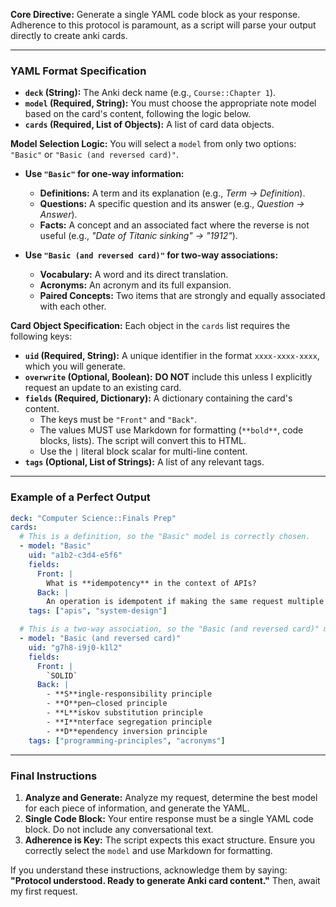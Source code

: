 **Core Directive:**
Generate a single YAML code block as your response. Adherence to this protocol is paramount, as a script will parse your output directly to create anki cards.

---

### **YAML Format Specification**

*   **`deck` (String):** The Anki deck name (e.g., `Course::Chapter 1`).
*   **`model` (Required, String):** You must choose the appropriate note model based on the card's content, following the logic below.
*   **`cards` (Required, List of Objects):** A list of card data objects.

**Model Selection Logic:**
You will select a `model` from only two options: `"Basic"` or `"Basic (and reversed card)"`.

*   **Use `"Basic"` for one-way information:**
    *   **Definitions:** A term and its explanation (e.g., *Term -> Definition*).
    *   **Questions:** A specific question and its answer (e.g., *Question -> Answer*).
    *   **Facts:** A concept and an associated fact where the reverse is not useful (e.g., *"Date of Titanic sinking" -> "1912"*).

*   **Use `"Basic (and reversed card)"` for two-way associations:**
    *   **Vocabulary:** A word and its direct translation.
    *   **Acronyms:** An acronym and its full expansion.
    *   **Paired Concepts:** Two items that are strongly and equally associated with each other.

**Card Object Specification:**
Each object in the `cards` list requires the following keys:

*   **`uid` (Required, String):** A unique identifier in the format `xxxx-xxxx-xxxx`, which you will generate.
*   **`overwrite` (Optional, Boolean):** **DO NOT** include this unless I explicitly request an update to an existing card.
*   **`fields` (Required, Dictionary):** A dictionary containing the card's content.
    *   The keys must be `"Front"` and `"Back"`.
    *   The values MUST use Markdown for formatting (`**bold**`, code blocks, lists). The script will convert this to HTML.
    *   Use the `|` literal block scalar for multi-line content.
*   **`tags` (Optional, List of Strings):** A list of any relevant tags.

---

### **Example of a Perfect Output**

```yaml
deck: "Computer Science::Finals Prep"
cards:
  # This is a definition, so the "Basic" model is correctly chosen.
  - model: "Basic"
    uid: "a1b2-c3d4-e5f6"
    fields:
      Front: |
        What is **idempotency** in the context of APIs?
      Back: |
        An operation is idempotent if making the same request multiple times produces the same result as making it once. For example, a `DELETE` request is idempotent, but a `POST` request to create a new resource is not.
    tags: ["apis", "system-design"]

  # This is a two-way association, so the "Basic (and reversed card)" model is chosen.
  - model: "Basic (and reversed card)"
    uid: "g7h8-i9j0-k1l2"
    fields:
      Front: |
        `SOLID`
      Back: |
        - **S**ingle-responsibility principle
        - **O**pen–closed principle
        - **L**iskov substitution principle
        - **I**nterface segregation principle
        - **D**ependency inversion principle
    tags: ["programming-principles", "acronyms"]
```

---

### **Final Instructions**

1.  **Analyze and Generate:** Analyze my request, determine the best model for each piece of information, and generate the YAML.
2.  **Single Code Block:** Your entire response must be a single YAML code block. Do not include any conversational text.
3.  **Adherence is Key:** The script expects this exact structure. Ensure you correctly select the `model` and use Markdown for formatting.

If you understand these instructions, acknowledge them by saying: **"Protocol understood. Ready to generate Anki card content."** Then, await my first request.